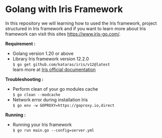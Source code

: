 # Golang with Iris Framework  
In this repository we will learning how to used the Iris framework, project structured in Iris framework and if you want to learn more about Iris framework can visit this sites https://www.iris-go.com/.

**Requirement :**

- Golang version 1.20 or above
- Library Iris framework version 12.2.0  
    `$ go get github.com/kataras/iris/v12@latest`  
    learn more at [Iris official documentation](https://www.iris-go.com/docs)

**Troubleshooting :**

- Perform clean of your go modules cache  
    `$ go clean --modcache`
- Network error during installation Iris  
    `$ go env -w GOPROXY=https://goproxy.io,direct`

**Running :**  

- Running your Iris framework  
    `$ go run main.go --config=server.yml`